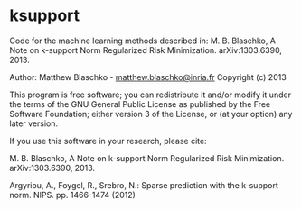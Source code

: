 ksupport
========

Code for the machine learning methods described in: M. B. Blaschko, A Note on k-support Norm Regularized Risk Minimization. arXiv:1303.6390, 2013.

Author: Matthew Blaschko - matthew.blaschko@inria.fr
Copyright (c) 2013

This program is free software; you can redistribute it and/or modify
it under the terms of the GNU General Public License as published by
the Free Software Foundation; either version 3 of the License, or
(at your option) any later version.

If you use this software in your research, please cite:

M. B. Blaschko, A Note on k-support Norm Regularized Risk Minimization.
arXiv:1303.6390, 2013.

Argyriou, A., Foygel, R., Srebro, N.: Sparse prediction with the k-support
norm. NIPS. pp. 1466-1474 (2012)

